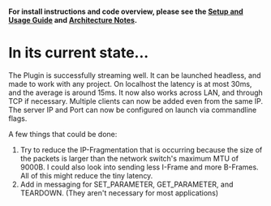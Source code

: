 #### For install instructions and code overview, please see the [Setup and Usage Guide](SetupUsageGuide.md) and [Architecture Notes](ArchitectureNotes.md).
# In its current state...

The Plugin is successfully streaming well.
It can be launched headless, and made to work with any project.
On localhost the latency is at most 30ms, and the average is around 15ms.
It now also works across LAN, and through TCP if necessary.
Multiple clients can now be added even from the same IP.
The server IP and Port can now be configured on launch via commandline flags.

A few things that could be done:

1. Try to reduce the IP-Fragmentation that is occurring because the size of the packets is larger than the network switch's maximum MTU of 9000B. I could also look into sending less I-Frame and more B-Frames. All of this might reduce the tiny latency.
2. Add in messaging for SET_PARAMETER, GET_PARAMETER, and TEARDOWN. (They aren't necessary for most applications)